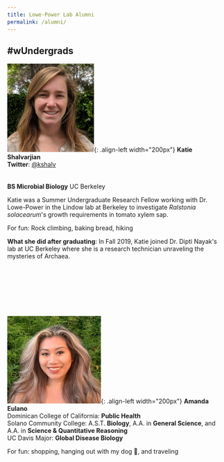 ```yaml
---
title: Lowe-Power Lab Alumni
permalink: /alumni/
---
```


## #wUndergrads

![Katie Shalvarjian](/assets/people/portrait_shalvarjian.jpg){: .align-left width="200px"}
**Katie Shalvarjian** <br> 
**Twitter**: [@kshalv](https://twitter.com/kshalv) <br>
<br><br>
**BS Microbial Biology** UC Berkeley

Katie was a Summer Undergraduate Research Fellow working with Dr. Lowe-Power in the Lindow lab at Berkeley to investigate <i>Ralstonia solacearum</i>'s growth requirements in tomato xylem sap. 

For fun: Rock climbing, baking bread, hiking
 
**What she did after graduating**: In Fall 2019, Katie joined Dr. Dipti Nayak's lab at UC Berkeley where she is a research technician unraveling the mysteries of Archaea. 

<br><br><br><br><br><br>


![Amanda Eulano](/assets/people/portrait_eulano.jpg){: .align-left width="200px"}
**Amanda Eulano** <br> 
Dominican College of California: **Public Health** <br>
Solano Community College: A.S.T. **Biology**, A.A. in **General Science**, and A.A. in **Science & Quantitative Reasoning** <br>
UC Davis Major: **Global Disease Biology** <br>

For fun: shopping, hanging out with my dog 🐶, and traveling <br><br><br>